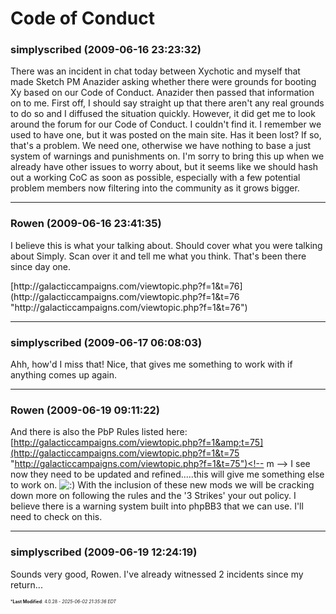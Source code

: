 # Code of Conduct

### **simplyscribed** (2009-06-16 23:23:32)

There was an incident in chat today between Xychotic and myself that made Sketch PM Anazider asking whether there were grounds for booting Xy based on our Code of Conduct. Anazider then passed that information on to me.
First off, I should say straight up that there aren't any real grounds to do so and I diffused the situation quickly. However, it did get me to look around the forum for our Code of Conduct. I couldn't find it. I remember we used to have one, but it was posted on the main site. Has it been lost?
If so, that's a problem. We need one, otherwise we have nothing to base a just system of warnings and punishments on.
I'm sorry to bring this up when we already have other issues to worry about, but it seems like we should hash out a working CoC as soon as possible, especially with a few potential problem members now filtering into the community as it grows bigger.

---

### **Rowen** (2009-06-16 23:41:35)

I believe this is what your talking about. Should cover what you were talking about Simply. Scan over it and tell me what you think. That's been there since day one.
<!-- m -->[http://galacticcampaigns.com/viewtopic.php?f=1&amp;t=76](http://galacticcampaigns.com/viewtopic.php?f=1&t=76 "http://galacticcampaigns.com/viewtopic.php?f=1&t=76")<!-- m -->

---

### **simplyscribed** (2009-06-17 06:08:03)

Ahh, how'd I miss that!
Nice, that gives me something to work with if anything comes up again.

---

### **Rowen** (2009-06-19 09:11:22)

And there is also the PbP Rules listed here: <!-- m -->[http://galacticcampaigns.com/viewtopic.php?f=1&amp;t=75](http://galacticcampaigns.com/viewtopic.php?f=1&t=75 "http://galacticcampaigns.com/viewtopic.php?f=1&t=75")<!-- m -->
I see now they need to be updated and refined.....this will give me something else to work on. <!-- s:) -->![:)](https://i.ibb.co/8LPNcWCM/icon-e-smile.gif)<!-- s:) -->
With the inclusion of these new mods we will be cracking down more on following the rules and the '3 Strikes' your out policy. I believe there is a warning system built into phpBB3 that we can use. I'll need to check on this.

---

### **simplyscribed** (2009-06-19 12:24:19)

Sounds very good, Rowen. I've already witnessed 2 incidents since my return...



<span style="font-size: 0.5em;">***Last Modified**: 4.0.28 - *2025-06-02 21:35:36 EDT*</span>